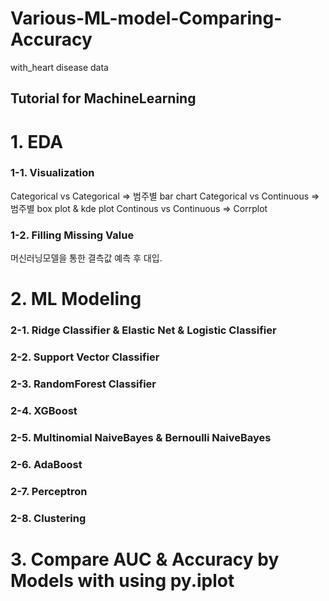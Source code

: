 # Various-ML-model-Comparing-Accuracy
with_heart disease data

## Tutorial for MachineLearning

# 1. EDA
### 1-1. Visualization
Categorical vs Categorical => 범주별 bar chart
Categorical vs Continuous  => 범주별 box plot & kde plot
Continous   vs Continuous  => Corrplot

### 1-2. Filling Missing Value
머신러닝모델을 통한 결측값 예측 후 대입.

# 2. ML Modeling
### 2-1. Ridge Classifier & Elastic Net & Logistic Classifier
### 2-2. Support Vector Classifier
### 2-3. RandomForest Classifier
### 2-4. XGBoost
### 2-5. Multinomial NaiveBayes & Bernoulli NaiveBayes
### 2-6. AdaBoost
### 2-7. Perceptron
### 2-8. Clustering

# 3. Compare AUC & Accuracy by Models with using py.iplot


